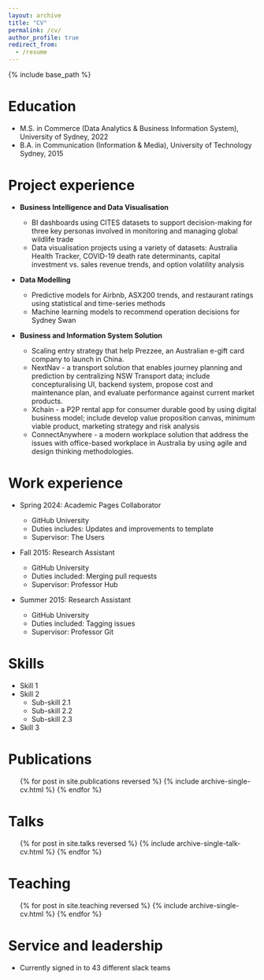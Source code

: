 ```yaml
---
layout: archive
title: "CV"
permalink: /cv/
author_profile: true
redirect_from:
  - /resume
---
```


{% include base_path %}

Education
======
* M.S. in Commerce (Data Analytics & Business Information System), University of Sydney, 2022
* B.A. in Communication (Information & Media), University of Technology Sydney, 2015

Project experience
======
* **Business Intelligence and Data Visualisation** 
  * BI dashboards using CITES datasets to support decision-making for three key personas involved in monitoring and managing global wildlife trade
  * Data visualisation projects using a variety of datasets: Australia Health Tracker, COVID-19 death rate determinants, capital investment vs. sales revenue trends, and option volatility analysis

* **Data Modelling**
  * Predictive models for Airbnb, ASX200 trends, and restaurant ratings using statistical and time-series methods
  * Machine learning models to recommend operation decisions for Sydney Swan

* **Business and Information System Solution** 
  * Scaling entry strategy that help Prezzee, an Australian e-gift card company to launch in China.
  * NextNav - a transport solution that enables journey planning and prediction by centralizing NSW Transport data; include concepturalising UI, backend system, propose cost and maintenance plan, and evaluate performance against current market products. 
  * Xchain - a P2P rental app for consumer durable good by using digital business model; include develop value proposition canvas, minimum viable product, marketing strategy and risk analysis
  * ConnectAnywhere - a modern workplace solution that address the issues with office-based workplace in Australia by using agile and design thinking methodologies. 

Work experience
======
* Spring 2024: Academic Pages Collaborator
  * GitHub University
  * Duties includes: Updates and improvements to template
  * Supervisor: The Users

* Fall 2015: Research Assistant
  * GitHub University
  * Duties included: Merging pull requests
  * Supervisor: Professor Hub

* Summer 2015: Research Assistant
  * GitHub University
  * Duties included: Tagging issues
  * Supervisor: Professor Git
  
Skills
======
* Skill 1
* Skill 2
  * Sub-skill 2.1
  * Sub-skill 2.2
  * Sub-skill 2.3
* Skill 3

Publications
======
  <ul>{% for post in site.publications reversed %}
    {% include archive-single-cv.html %}
  {% endfor %}</ul>
  
Talks
======
  <ul>{% for post in site.talks reversed %}
    {% include archive-single-talk-cv.html  %}
  {% endfor %}</ul>
  
Teaching
======
  <ul>{% for post in site.teaching reversed %}
    {% include archive-single-cv.html %}
  {% endfor %}</ul>
  
Service and leadership
======
* Currently signed in to 43 different slack teams

